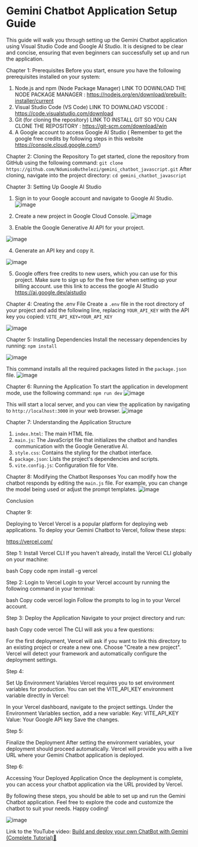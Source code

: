 # Gemini Chatbot Application Setup Guide

This guide will walk you through setting up the Gemini Chatbot application using Visual Studio Code
and Google AI Studio. It is designed to be clear and concise, ensuring that even beginners can
successfully set up and run the application.


Chapter 1: Prerequisites
Before you start, ensure you have the following prerequisites installed on your system:
1. Node.js and npm (Node Package Manager) LINK TO DOWNLOAD THE NODE PACKAGE MANAGER : https://nodejs.org/en/download/prebuilt-installer/current
2. Visual Studio Code (VS Code) LINK TO DOWNLOAD VSCODE : https://code.visualstudio.com/download
3. Git (for cloning the repository) LINK TO INSTALL GIT SO YOU CAN CLONE THE REPOSITORY : https://git-scm.com/download/win
4. A Google account to access Google AI Studio ( Remember to get the google free credits by following steps in this website https://console.cloud.google.com/)

   
Chapter 2: Cloning the Repository
To get started, clone the repository from GitHub using the following command:
`git clone https://github.com/NdumisoButhelezi/gemini_chatbot_javascript.git`
After cloning, navigate into the project directory:
`cd gemini_chatbot_javascript`


Chapter 3: Setting Up Google AI Studio
1. Sign in to your Google account and navigate to Google AI Studio.
   ![image](https://github.com/user-attachments/assets/bb6d40b7-5def-47e0-b503-728e408adde4)

2. Create a new project in Google Cloud Console.
![image](https://github.com/user-attachments/assets/acd0e93e-abc5-41db-a5a2-0ca78d4246c2)

3. Enable the Google Generative AI API for your project.

![image](https://github.com/user-attachments/assets/60fc0444-739f-4519-8b3c-efb5b7344784)

4. Generate an API key and copy it.

![image](https://github.com/user-attachments/assets/307c2dbe-5ddb-44e7-b5ed-9ecec8380cbe)




5. Google offers free credits to new users, which you can use for this project. Make sure to sign up
for the free tier when setting up your billing account. use this link to access the google AI Studio https://ai.google.dev/aistudio

Chapter 4: Creating the .env File
Create a `.env` file in the root directory of your project and add the following line, replacing
`YOUR_API_KEY` with the API key you copied:
`VITE_API_KEY=YOUR_API_KEY`

![image](https://github.com/user-attachments/assets/c61ecf4a-9c64-4976-8de8-d51c8d489fc4)




Chapter 5: Installing Dependencies
Install the necessary dependencies by running:
`npm install`

![image](https://github.com/user-attachments/assets/4fa4615f-fcf5-4a2a-81ea-90884b14b7a8)

This command installs all the required packages listed in the `package.json` file.
![image](https://github.com/user-attachments/assets/276fa7f2-3fa3-44f2-889f-37ff3147bced)


Chapter 6: Running the Application
To start the application in development mode, use the following command:
`npm run dev`
![image](https://github.com/user-attachments/assets/3ae8fb58-5af0-402c-9315-244f2e109052)

This will start a local server, and you can view the application by navigating to `http://localhost:3000`
in your web browser.
![image](https://github.com/user-attachments/assets/12f4216e-9552-4d6b-b927-d227286d93c6)


Chapter 7: Understanding the Application Structure
1. `index.html`: The main HTML file.
2. `main.js`: The JavaScript file that initializes the chatbot and handles communication with the
Google Generative AI.
3. `style.css`: Contains the styling for the chatbot interface.
4. `package.json`: Lists the project's dependencies and scripts.
5. `vite.config.js`: Configuration file for Vite.


Chapter 8: Modifying the Chatbot Responses
You can modify how the chatbot responds by editing the `main.js` file. For example, you can change
the model being used or adjust the prompt templates.
![image](https://github.com/user-attachments/assets/3cbf9d88-276e-4ee0-86f9-699436619d0b)

Conclusion


Chapter 9:

Deploying to Vercel
Vercel is a popular platform for deploying web applications. To deploy your Gemini Chatbot to Vercel, follow these steps:

https://vercel.com/

Step 1: Install Vercel CLI
If you haven't already, install the Vercel CLI globally on your machine:

bash
Copy code
npm install -g vercel

Step 2:
Login to Vercel
Login to your Vercel account by running the following command in your terminal:

bash
Copy code
vercel login
Follow the prompts to log in to your Vercel account.



Step 3: Deploy the Application
Navigate to your project directory and run:

bash
Copy code
vercel
The CLI will ask you a few questions:

For the first deployment, Vercel will ask if you want to link this directory to an existing project or create a new one. Choose "Create a new project".
Vercel will detect your framework and automatically configure the deployment settings.


Step 4:

Set Up Environment Variables
Vercel requires you to set environment variables for production. You can set the VITE_API_KEY environment variable directly in Vercel:

In your Vercel dashboard, navigate to the project settings.
Under the Environment Variables section, add a new variable:
Key: VITE_API_KEY
Value: Your Google API key
Save the changes.

Step 5:

Finalize the Deployment
After setting the environment variables, your deployment should proceed automatically. Vercel will provide you with a live URL where your Gemini Chatbot application is deployed.

Step 6: 

Accessing Your Deployed Application
Once the deployment is complete, you can access your chatbot application via the URL provided by Vercel.

By following these steps, you should be able to set up and run the Gemini Chatbot application. Feel
free to explore the code and customize the chatbot to suit your needs. Happy coding!

![image](https://github.com/user-attachments/assets/d9c72e6a-b100-4199-babd-e348c199c086)


Link to the YouTube video: [Build and deploy your own ChatBot with Gemini (Complete Tutorial)🚀](https://youtu.be/1AJbhLBBPHU)
